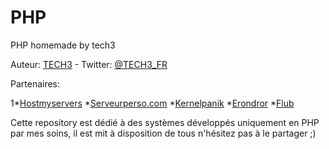 # PHP
PHP homemade by tech3

Auteur: [TECH3](https://tech3.fr "TECH3.FR") - Twitter: [@TECH3_FR](https://www.twitter.com/@TECH3_FR)

Partenaires: 

1*[Hostmyservers](https://www.hostmyservers.fr)
*[Serveurperso.com](https://www.serveurperso.com)
*[Kernelpanik](http://www.kernelpanik.fr)
*[Erondror](http://www.erondror.fr)
*[Flub](http://www.maxime-lebrun.com)

Cette repository est dédié à des systèmes développés uniquement en PHP par mes soins, il est mit à disposition de tous n'hésitez pas à le partager ;)
